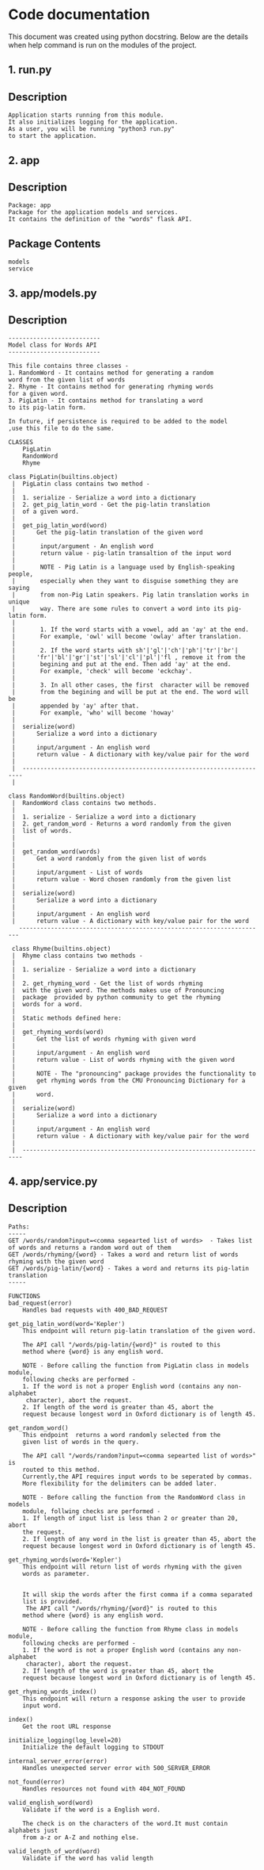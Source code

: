 #  Code documentation 
  This document was created using python docstring. Below are the details when help command is 
  run on the modules of the project. 
  
  
## 1. run.py
   ## Description
    Application starts running from this module.
    It also initializes logging for the application.  
    As a user, you will be running "python3 run.py"
    to start the application.
    
## 2. app

   ## Description
    Package: app
    Package for the application models and services.
    It contains the definition of the "words" flask API.

   ## Package Contents
    models
    service

    
## 3. app/models.py
   ## Description
    
    --------------------------
    Model class for Words API
    --------------------------
    
    This file contains three classes - 
    1. RandomWord - It contains method for generating a random
    word from the given list of words
    2. Rhyme - It contains method for generating rhyming words
    for a given word.
    3. PigLatin - It contains method for translating a word
    to its pig-latin form.
    
    In future, if persistence is required to be added to the model
    ,use this file to do the same.

    CLASSES
        PigLatin
        RandomWord
        Rhyme
    
    class PigLatin(builtins.object)
     |  PigLatin class contains two method - 
     |  
     |  1. serialize - Serialize a word into a dictionary
     |  2. get_pig_latin_word - Get the pig-latin translation 
     |  of a given word.
     |  
     |  get_pig_latin_word(word)
     |      Get the pig-latin translation of the given word
     |      
     |       input/argument - An english word
     |       return value - pig-latin transaltion of the input word
     |      
     |       NOTE - Pig Latin is a language used by English-speaking people, 
     |       especially when they want to disguise something they are saying 
     |       from non-Pig Latin speakers. Pig latin translation works in unique 
     |       way. There are some rules to convert a word into its pig-latin form.
     |      
     |       1. If the word starts with a vowel, add an 'ay' at the end.
     |       For example, 'owl' will become 'owlay' after translation.
     |      
     |       2. If the word starts with sh'|'gl'|'ch'|'ph'|'tr'|'br'| 
     |      'fr'|'bl'|'gr'|'st'|'sl'|'cl'|'pl'|'fl , remove it from the 
     |       begining and put at the end. Then add 'ay' at the end.
     |       For example, 'check' will become 'eckchay'.
     |       
     |       3. In all other cases, the first  character will be removed 
     |       from the begining and will be put at the end. The word will be
     |       appended by 'ay' after that.
     |       For example, 'who' will become 'howay'
     |  
     |  serialize(word)
     |      Serialize a word into a dictionary
     |      
     |      input/argument - An english word
     |      return value - A dictionary with key/value pair for the word
     |  
     |  ----------------------------------------------------------------------
     | 
    
    class RandomWord(builtins.object)
     |  RandomWord class contains two methods.
     |  
     |  1. serialize - Serialize a word into a dictionary
     |  2. get_random_word - Returns a word randomly from the given 
     |  list of words.
     |  
     |  
     |  get_random_word(words)
     |      Get a word randomly from the given list of words
     |      
     |      input/argument - List of words
     |      return value - Word chosen randomly from the given list
     |  
     |  serialize(word)
     |      Serialize a word into a dictionary
     |      
     |      input/argument - An english word
     |      return value - A dictionary with key/value pair for the word
       ----------------------------------------------------------------------
     
     class Rhyme(builtins.object)
     |  Rhyme class contains two methods -
     |  
     |  1. serialize - Serialize a word into a dictionary
     |  
     |  2. get_rhyming_word - Get the list of words rhyming
     |  with the given word. The methods makes use of Pronouncing 
     |  package  provided by python community to get the rhyming 
     |  words for a word.
     |  
     |  Static methods defined here:
     |  
     |  get_rhyming_words(word)
     |      Get the list of words rhyming with given word
     |      
     |      input/argument - An english word
     |      return value - List of words rhyming with the given word
     |      
     |      NOTE - The "pronouncing" package provides the functionality to
     |      get rhyming words from the CMU Pronouncing Dictionary for a given
     |      word.
     |  
     |  serialize(word)
     |      Serialize a word into a dictionary
     |      
     |      input/argument - An english word
     |      return value - A dictionary with key/value pair for the word
     |  
     |  ----------------------------------------------------------------------
    
    
    
   ## 4. app/service.py
    
   ## Description
    Paths:
    -----
    GET /words/random?input=<comma sepearted list of words>  - Takes list of words and returns a random word out of them
    GET /words/rhyming/{word} - Takes a word and return list of words rhyming with the given word
    GET /words/pig-latin/{word} - Takes a word and returns its pig-latin translation
    -----

    FUNCTIONS
    bad_request(error)
        Handles bad requests with 400_BAD_REQUEST
    
    get_pig_latin_word(word='Kepler')
        This endpoint will return pig-latin translation of the given word.
        
        The API call "/words/pig-latin/{word}" is routed to this
        method where {word} is any english word.
        
        NOTE - Before calling the function from PigLatin class in models module,
        following checks are performed -
        1. If the word is not a proper English word (contains any non-alphabet
         character), abort the request.
        2. If length of the word is greater than 45, abort the
        request because longest word in Oxford dictionary is of length 45.
    
    get_random_word()
        This endpoint  returns a word randomly selected from the
        given list of words in the query.
        
        The API call "/words/random?input=<comma sepearted list of words>" is 
        routed to this method.
        Currently,the API requires input words to be seperated by commas.
        More flexibility for the delimiters can be added later.
        
        NOTE - Before calling the function from the RandomWord class in models 
        module, follwing checks are performed - 
        1. If length of input list is less than 2 or greater than 20, abort 
        the request.
        2. If length of any word in the list is greater than 45, abort the 
        request because longest word in Oxford dictionary is of length 45.
    
    get_rhyming_words(word='Kepler')
        This endpoint will return list of words rhyming with the given
        words as parameter.
        
        
        It will skip the words after the first comma if a comma separated
        list is provided.
         The API call "/words/rhyming/{word}" is routed to this
        method where {word} is any english word.
        
        NOTE - Before calling the function from Rhyme class in models module, 
        following checks are performed -
        1. If the word is not a proper English word (contains any non-alphabet
         character), abort the request.
        2. If length of the word is greater than 45, abort the
        request because longest word in Oxford dictionary is of length 45.
    
    get_rhyming_words_index()
        This endpoint will return a response asking the user to provide
        input word.
    
    index()
        Get the root URL response
    
    initialize_logging(log_level=20)
        Initialize the default logging to STDOUT
    
    internal_server_error(error)
        Handles unexpected server error with 500_SERVER_ERROR
    
    not_found(error)
        Handles resources not found with 404_NOT_FOUND
    
    valid_english_word(word)
        Validate if the word is a English word.
        
        The check is on the characters of the word.It must contain alphabets just 
        from a-z or A-Z and nothing else.
    
    valid_length_of_word(word)
        Validate if the word has valid length
        

       
